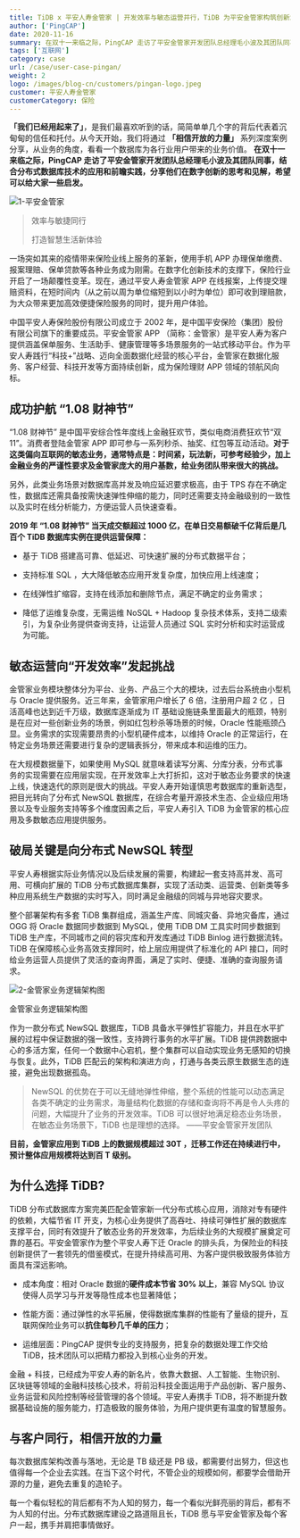 ```yaml
---
title: TiDB x 平安人寿金管家 | 开发效率与敏态运营并行，TiDB 为平安金管家构筑创新业务的基石
author: ['PingCAP']
date: 2020-11-16
summary: 在双十一来临之际，PingCAP 走访了平安金管家开发团队总经理毛小波及其团队同事，结合分布式数据库技术的应用和前瞻实践，分享他们在数字创新的思考和见解，希望可以给大家一些启发。
tags: ['互联网']
category: case
url: /case/user-case-pingan/
weight: 2
logo: /images/blog-cn/customers/pingan-logo.jpeg
customer: 平安人寿金管家
customerCategory: 保险
---
```


**「我们已经用起来了」**，是我们最喜欢听到的话，简简单单几个字的背后代表着沉甸甸的信任和托付。从今天开始，我们将通过 **「相信开放的力量」** 系列深度案例分享，从业务的角度，看看一个数据库为各行业用户带来的业务价值。 **在双十一来临之际，PingCAP 走访了平安金管家开发团队总经理毛小波及其团队同事，结合分布式数据库技术的应用和前瞻实践，分享他们在数字创新的思考和见解，希望可以给大家一些启发。**

![1-平安金管家](media/user-case-pingan/1-平安金管家.jpg)

>效率与敏捷同行
>
>打造智慧生活新体验

一场突如其来的疫情带来保险业线上服务的革新，使用手机 APP 办理保单缴费、报案理赔、保单贷款等各种业务成为刚需。在数字化创新技术的支撑下，保险行业开启了一场颠覆性变革。现在，通过平安人寿金管家 APP 在线报案，上传提交理赔资料，在短时间内（从之前以周为单位缩短到以小时为单位）即可收到理赔款，为大众带来更加高效便捷保险服务的同时，提升用户体验。

中国平安人寿保险股份有限公司成立于 2002 年，是中国平安保险（集团）股份有限公司旗下的重要成员。平安金管家 APP （简称：金管家）是平安人寿为客户提供涵盖保单服务、生活助手、健康管理等多场景服务的一站式移动平台。作为平安人寿践行“科技+”战略、迈向全面数据化经营的核心平台，金管家在数据化服务、客户经营、科技开发等方面持续创新，成为保险理财 APP 领域的领航风向标。

## 成功护航 “1.08 财神节”

“1.08 财神节” 是中国平安综合性年度线上金融狂欢节，类似电商消费狂欢节“双 11”。消费者登陆金管家 APP 即可参与一系列秒杀、抽奖、红包等互动活动。**对于这类偏向互联网的敏态业务，通常特点是：时间紧，玩法新，可参考经验少，加上金融业务的严谨性要求及金管家庞大的用户基数，给业务团队带来很大的挑战。**

另外，此类业务场景对数据库高并发及响应延迟要求极高，由于 TPS 存在不确定性，数据库还需具备按需快速弹性伸缩的能力，同时还需要支持金融级别的一致性以及实时在线分析能力，方便运营人员快速查看。

**2019 年 “1.08 财神节” 当天成交额超过 1000 亿，在单日交易额破千亿背后是几百个 TiDB 数据库实例在提供运营保障：**

- 基于 TiDB 搭建高可靠、低延迟、可快速扩展的分布式数据平台；

- 支持标准 SQL ，大大降低敏态应用开发复杂度，加快应用上线速度；

- 在线弹性扩缩容，支持在线添加和删除节点，满足不确定的业务需求；

- 降低了运维复杂度，无需运维 NoSQL + Hadoop 复杂技术体系，支持二级索引，为复杂业务提供查询支持，让运营人员通过 SQL 实时分析和实时运营成为可能。

## 敏态运营向“开发效率”发起挑战

金管家业务模块整体分为平台、业务、产品三个大的模块，过去后台系统由小型机与 Oracle 提供服务。近三年来，金管家用户增长了 6 倍，注册用户超 2 亿 ，日活高峰也达到近千万级，数据库逐渐成为 IT 基础设施链条里面最大的瓶颈，特别是在应对一些创新业务的场景，例如红包秒杀等场景的时候，Oracle 性能瓶颈凸显。业务需求的实现需要昂贵的小型机硬件成本，以维持 Oracle 的正常运行，在特定业务场景还需要进行复杂的逻辑表拆分，带来成本和运维的压力。

在大规模数据量下，如果使用 MySQL 就意味着读写分离、分库分表，分布式事务的实现需要在应用层实现，在开发效率上大打折扣，这对于敏态业务要求的快速上线，快速迭代的原则是很大的挑战。平安人寿开始谨慎思考数据库的重新选型，把目光转向了分布式 NewSQL 数据库，在综合考量开源技术生态、企业级应用场景以及专业服务支持等多个维度因素之后，平安人寿引入 TiDB 为金管家的核心应用及多数敏态应用提供服务。

## 破局关键是向分布式 NewSQL 转型

平安人寿根据实际业务情况以及后续发展的需要，构建起一套支持高并发、高可用、可横向扩展的 TiDB 分布式数据库集群，实现了活动类、运营类、创新类等多种应用系统生产数据的实时写入，同时满足金融级的同城与异地容灾要求。

整个部署架构有多套 TiDB 集群组成，涵盖生产库、同城灾备、异地灾备库，通过 OGG 将 Oracle 数据同步数据到 MySQL，使用 TiDB DM 工具实时同步数据到 TiDB 生产库，不同城市之间的容灾库和开发库通过 TiDB Binlog 进行数据流转。TiDB 在保障核心业务高效支撑同时，给上层应用提供了标准化的 API 接口，同时给业务运营人员提供了灵活的查询界面，满足了实时、便捷、准确的查询服务请求。

![2-金管家业务逻辑架构图](media/user-case-pingan/2-金管家业务逻辑架构图.png)

<div class="caption-center">金管家业务逻辑架构图</div>

作为一款分布式 NewSQL 数据库，TiDB 具备水平弹性扩容能力，并且在水平扩展的过程中保证数据的强一致性，支持跨行事务的水平扩展。TiDB 提供跨数据中心的多活方案，任何一个数据中心宕机，整个集群可以自动实现业务无感知的切换与恢复。此外，TiDB 匹配云的架构和演进方向 ，打通与各类云原生数据生态的连接，避免出现数据孤岛。

>NewSQL 的优势在于可以无缝地弹性伸缩，整个系统的性能可以动态满足各类不确定的业务需求，海量结构化数据的存储和查询将不再是令人头疼的问题，大幅提升了业务的开发效率。TiDB 可以很好地满足稳态业务场景，在敏态业务场景下，TiDB 也是理想的选择。   ——平安金管家开发团队

**目前，金管家应用到 TiDB 上的数据规模超过 30T ，迁移工作还在持续进行中，预计整体应用规模将达到百 T 级别。**

## 为什么选择 TiDB?

TiDB 分布式数据库方案完美匹配金管家新一代分布式核心应用，消除对专有硬件的依赖，大幅节省 IT 开支，为核心业务提供了高吞吐、持续可弹性扩展的数据库支撑平台，同时有效提升了敏态业务的开发效率，为后续业务的大规模扩展奠定可靠的基石。平安金管家作为整个平安人寿下迁 Oracle 的排头兵，为保险业的科技创新提供了一套领先的借鉴模式，在提升持续高可用、为客户提供极致服务体验方面具有深远影响。

- 成本角度：相对 Oracle 数据的**硬件成本节省 30% 以上**，兼容 MySQL 协议使得人员学习与开发等隐性成本也显著降低；

- 性能方面：通过弹性的水平拓展，使得数据库集群的性能有了量级的提升，互联网保险业务可以**抗住每秒几千单的压力**；

- 运维层面：PingCAP 提供专业的支持服务，把复杂的数据处理工作交给 TiDB，技术团队可以把精力都投入到核心业务的开发。

金融 + 科技，已经成为平安人寿的新名⽚，依靠大数据、人工智能、生物识别、区块链等领域的金融科技核心技术，将前沿科技全面运用于产品创新、客户服务、业务运营和风险控制等经营管理的各个领域。平安人寿携手 TiDB，将不断提升数据基础设施的服务能力，打造极致的服务体验，为用户提供更有温度的智慧服务。

## 与客户同行，相信开放的力量

每次数据库架构改善与落地，无论是 TB 级还是 PB 级，都需要付出努力，但这也值得每一个企业去实践。在当下这个时代，不管企业的规模如何，都要学会借助开源的力量，避免去重复的造轮子。

每一个看似轻松的背后都有不为人知的努力，每一个看似光鲜亮丽的背后，都有不为人知的付出。分布式数据库建设之路道阻且长，TiDB 愿与平安金管家及每个客户一起，携手并肩把事情做好。
